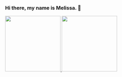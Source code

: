 ### Hi there, my name is Melissa. 👋







<div>
<a href="https://github.com/melissavic">
<img height="180em" src="https://github-readme-stats.vercel.app/api/top-langs/?melissavic&layout=compact&langs_count=7&theme=dracula"/>
<img height="180em" src="https://github-readme-stats.vercel.app/api?melissavic-aqui&show_icons=true&theme=dracula&include_all_commits=true&count_private=true"/>
</div>



